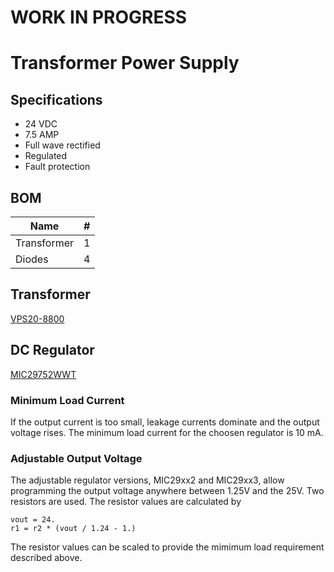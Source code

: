 # WORK IN PROGRESS

# Transformer Power Supply

## Specifications

* 24 VDC
* 7.5 AMP
* Full wave rectified
* Regulated
* Fault protection

## BOM

| Name                     | # |
|--------------------------|---|
| Transformer              | 1 |
| Diodes                   | 4 |



## Transformer

[VPS20-8800](http://catalog.triadmagnetics.com/Asset/VPS20-8800.pdf)



## DC Regulator

[MIC29752WWT](http://ww1.microchip.com/downloads/en/DeviceDoc/20005685A.pdf)

### Minimum Load Current

If the output current is too small, leakage currents dominate and the output voltage rises. The minimum load current for the choosen regulator is 10 mA.

### Adjustable Output Voltage

The adjustable regulator versions, MIC29xx2 and MIC29xx3, allow programming the output voltage anywhere between 1.25V and the 25V. Two resistors are used. The resistor values are calculated by
```
vout = 24.
r1 = r2 * (vout / 1.24 - 1.) 
```
The resistor values can be scaled to provide the mimimum load requirement described above.



